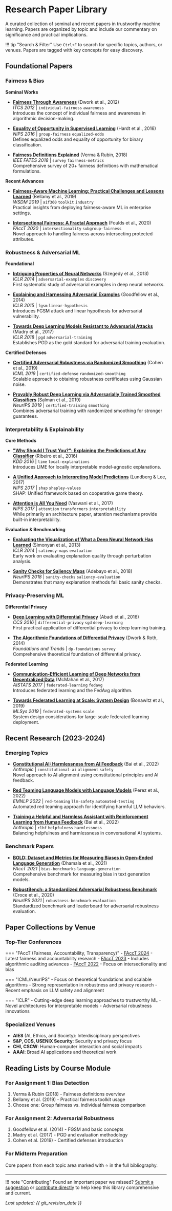 # Research Paper Library

A curated collection of seminal and recent papers in trustworthy machine learning. Papers are organized by topic and include our commentary on significance and practical implications.

!!! tip "Search & Filter"
    Use `Ctrl+F` to search for specific topics, authors, or venues. Papers are tagged with key concepts for easy discovery.

## Foundational Papers

### Fairness & Bias

**Seminal Works**

- **[Fairness Through Awareness](https://arxiv.org/abs/1104.3913)** (Dwork et al., 2012)  
  *ITCS 2012* | `individual-fairness` `awareness`  
  Introduces the concept of individual fairness and awareness in algorithmic decision-making.

- **[Equality of Opportunity in Supervised Learning](https://arxiv.org/abs/1610.02413)** (Hardt et al., 2016)  
  *NIPS 2016* | `group-fairness` `equalized-odds`  
  Defines equalized odds and equality of opportunity for binary classification.

- **[Fairness Definitions Explained](https://arxiv.org/abs/1710.03184)** (Verma & Rubin, 2018)  
  *IEEE FATES 2018* | `survey` `fairness-metrics`  
  Comprehensive survey of 20+ fairness definitions with mathematical formulations.

**Recent Advances**

- **[Fairness-Aware Machine Learning: Practical Challenges and Lessons Learned](https://dl.acm.org/doi/10.1145/3336191.3371878)** (Bellamy et al., 2019)  
  *WSDM 2019* | `aif360` `toolkit` `industry`  
  Practical insights from deploying fairness-aware ML in enterprise settings.

- **[Intersectional Fairness: A Fractal Approach](https://arxiv.org/abs/2206.03881)** (Foulds et al., 2020)  
  *FAccT 2020* | `intersectionality` `subgroup-fairness`  
  Novel approach to handling fairness across intersecting protected attributes.

### Robustness & Adversarial ML

**Foundational**

- **[Intriguing Properties of Neural Networks](https://arxiv.org/abs/1312.6199)** (Szegedy et al., 2013)  
  *ICLR 2014* | `adversarial-examples` `discovery`  
  First systematic study of adversarial examples in deep neural networks.

- **[Explaining and Harnessing Adversarial Examples](https://arxiv.org/abs/1412.6572)** (Goodfellow et al., 2014)  
  *ICLR 2015* | `fgsm` `linear-hypothesis`  
  Introduces FGSM attack and linear hypothesis for adversarial vulnerability.

- **[Towards Deep Learning Models Resistant to Adversarial Attacks](https://arxiv.org/abs/1706.06083)** (Madry et al., 2017)  
  *ICLR 2018* | `pgd` `adversarial-training`  
  Establishes PGD as the gold standard for adversarial training evaluation.

**Certified Defenses**

- **[Certified Adversarial Robustness via Randomized Smoothing](https://arxiv.org/abs/1902.02918)** (Cohen et al., 2019)  
  *ICML 2019* | `certified-defense` `randomized-smoothing`  
  Scalable approach to obtaining robustness certificates using Gaussian noise.

- **[Provably Robust Deep Learning via Adversarially Trained Smoothed Classifiers](https://arxiv.org/abs/1906.04584)** (Salman et al., 2019)  
  *NeurIPS 2019* | `certified-training` `smoothing`  
  Combines adversarial training with randomized smoothing for stronger guarantees.

### Interpretability & Explainability

**Core Methods**

- **["Why Should I Trust You?": Explaining the Predictions of Any Classifier](https://arxiv.org/abs/1602.04938)** (Ribeiro et al., 2016)  
  *KDD 2016* | `lime` `local-explanations`  
  Introduces LIME for locally interpretable model-agnostic explanations.

- **[A Unified Approach to Interpreting Model Predictions](https://arxiv.org/abs/1705.07874)** (Lundberg & Lee, 2017)  
  *NIPS 2017* | `shap` `shapley-values`  
  SHAP: Unified framework based on cooperative game theory.

- **[Attention is All You Need](https://arxiv.org/abs/1706.03762)** (Vaswani et al., 2017)  
  *NIPS 2017* | `attention` `transformers` `interpretability`  
  While primarily an architecture paper, attention mechanisms provide built-in interpretability.

**Evaluation & Benchmarking**

- **[Evaluating the Visualization of What a Deep Neural Network Has Learned](https://arxiv.org/abs/1509.06321)** (Simonyan et al., 2013)  
  *ICLR 2014* | `saliency-maps` `evaluation`  
  Early work on evaluating explanation quality through perturbation analysis.

- **[Sanity Checks for Saliency Maps](https://arxiv.org/abs/1810.03292)** (Adebayo et al., 2018)  
  *NeurIPS 2018* | `sanity-checks` `saliency-evaluation`  
  Demonstrates that many explanation methods fail basic sanity checks.

### Privacy-Preserving ML

**Differential Privacy**

- **[Deep Learning with Differential Privacy](https://arxiv.org/abs/1607.00133)** (Abadi et al., 2016)  
  *CCS 2016* | `differential-privacy` `sgd` `deep-learning`  
  First practical application of differential privacy to deep learning training.

- **[The Algorithmic Foundations of Differential Privacy](https://www.cis.upenn.edu/~aaroth/Papers/privacybook.pdf)** (Dwork & Roth, 2014)  
  *Foundations and Trends* | `dp-foundations` `survey`  
  Comprehensive theoretical foundation of differential privacy.

**Federated Learning**

- **[Communication-Efficient Learning of Deep Networks from Decentralized Data](https://arxiv.org/abs/1602.05629)** (McMahan et al., 2017)  
  *AISTATS 2017* | `federated-learning` `fedavg`  
  Introduces federated learning and the FedAvg algorithm.

- **[Towards Federated Learning at Scale: System Design](https://arxiv.org/abs/1902.01046)** (Bonawitz et al., 2019)  
  *MLSys 2019* | `federated-systems` `scale`  
  System design considerations for large-scale federated learning deployment.

## Recent Research (2023-2024)

### Emerging Topics

- **[Constitutional AI: Harmlessness from AI Feedback](https://arxiv.org/abs/2212.08073)** (Bai et al., 2022)  
  *Anthropic* | `constitutional-ai` `alignment` `safety`  
  Novel approach to AI alignment using constitutional principles and AI feedback.

- **[Red Teaming Language Models with Language Models](https://arxiv.org/abs/2202.03286)** (Perez et al., 2022)  
  *EMNLP 2022* | `red-teaming` `llm-safety` `automated-testing`  
  Automated red teaming approach for identifying harmful LLM behaviors.

- **[Training a Helpful and Harmless Assistant with Reinforcement Learning from Human Feedback](https://arxiv.org/abs/2204.05862)** (Bai et al., 2022)  
  *Anthropic* | `rlhf` `helpfulness` `harmlessness`  
  Balancing helpfulness and harmlessness in conversational AI systems.

### Benchmark Papers

- **[BOLD: Dataset and Metrics for Measuring Biases in Open-Ended Language Generation](https://arxiv.org/abs/2101.11718)** (Dhamala et al., 2021)  
  *FAccT 2021* | `bias-benchmarks` `language-generation`  
  Comprehensive benchmark for measuring bias in text generation models.

- **[RobustBench: a Standardized Adversarial Robustness Benchmark](https://arxiv.org/abs/2010.09670)** (Croce et al., 2020)  
  *NeurIPS 2021* | `robustness-benchmark` `evaluation`  
  Standardized benchmark and leaderboard for adversarial robustness evaluation.

## Paper Collections by Venue

### Top-Tier Conferences

=== "FAccT (Fairness, Accountability, Transparency)"
    - [FAccT 2024](https://facctconference.org/2024/) - Latest fairness and accountability research
    - [FAccT 2023](https://facctconference.org/2023/) - Includes algorithmic auditing advances
    - [FAccT 2022](https://facctconference.org/2022/) - Focus on intersectionality and bias

=== "ICML/NeurIPS"
    - Focus on theoretical foundations and scalable algorithms
    - Strong representation in robustness and privacy research
    - Recent emphasis on LLM safety and alignment

=== "ICLR"
    - Cutting-edge deep learning approaches to trustworthy ML
    - Novel architectures for interpretable models
    - Adversarial robustness innovations

### Specialized Venues

- **AIES** (AI, Ethics, and Society): Interdisciplinary perspectives
- **S&P, CCS, USENIX Security**: Security and privacy focus  
- **CHI, CSCW**: Human-computer interaction and social impacts
- **AAAI**: Broad AI applications and theoretical work

## Reading Lists by Course Module

### For Assignment 1: Bias Detection
1. Verma & Rubin (2018) - Fairness definitions overview
2. Bellamy et al. (2019) - Practical fairness toolkit usage
3. Choose one: Group fairness vs. individual fairness comparison

### For Assignment 2: Adversarial Robustness  
1. Goodfellow et al. (2014) - FGSM and basic concepts
2. Madry et al. (2017) - PGD and evaluation methodology
3. Cohen et al. (2019) - Certified defenses introduction

### For Midterm Preparation
Core papers from each topic area marked with ⭐ in the full bibliography.

---

!!! note "Contributing"
    Found an important paper we missed? [Submit a suggestion](https://github.com/trustworthyml-ai/trustworthyml-ai/issues) or [contribute directly](../community/contributing.md) to help keep this library comprehensive and current.

*Last updated: {{ git_revision_date }}*